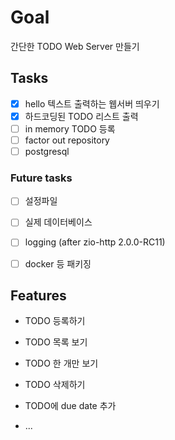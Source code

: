 # Goal
간단한 TODO Web Server 만들기

## Tasks
- [x] hello 텍스트 출력하는 웹서버 띄우기
- [x] 하드코딩된 TODO 리스트 출력
- [ ] in memory TODO 등록
- [ ] factor out repository
- [ ] postgresql

### Future tasks
- [ ] 설정파일
- [ ] 실제 데이터베이스
- [ ] logging (after zio-http 2.0.0-RC11)
 
- [ ] docker 등 패키징
 

## Features
- TODO 등록하기
- TODO 목록 보기
- TODO 한 개만 보기
- TODO 삭제하기

- TODO에 due date 추가
- ...